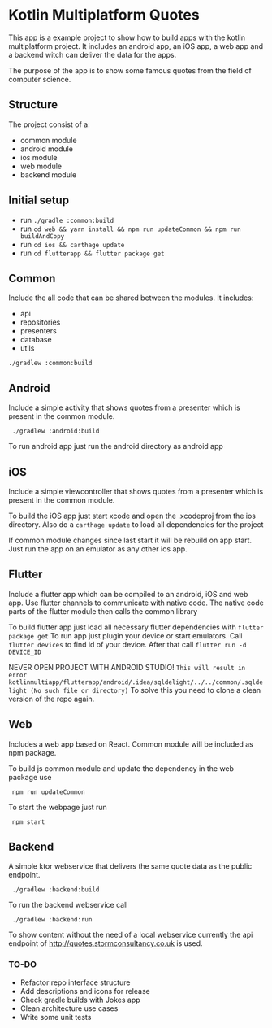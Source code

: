 # Kotlin Multiplatform Quotes

This app is a example project to show how to build apps with the kotlin multiplatform project. 
It includes an android app, an iOS app, a web app and a backend witch can deliver the data for the apps.

The purpose of the app is to show some famous quotes from the field of computer science.

## Structure

The project consist of a:
- common module
- android module
- ios module
- web module
- backend module

## Initial setup

- run `./gradle :common:build`
- run `cd web && yarn install && npm run updateCommon && npm run buildAndCopy`
- run `cd ios && carthage update`
- run `cd flutterapp && flutter package get`

## Common

Include the all code that can be shared between the modules.
It includes:
- api 
- repositories
- presenters
- database
- utils

```
./gradlew :common:build
```

## Android

Include a simple activity that shows quotes from a presenter which is present in the common module.

```
 ./gradlew :android:build
```

To run android app just run the android directory as android app

## iOS

Include a simple viewcontroller that shows quotes from a presenter which is present in the common module.
 
To build the iOS app just start xcode and open the .xcodeproj from the ios directory. Also do a `carthage update` to load all dependencies for the project

If common module changes since last start it will be rebuild on app start.
Just run the app on an emulator as any other ios app. 


## Flutter

Include a flutter app which can be compiled to an android, iOS and web app. 
Use flutter channels to communicate with native code. The native code parts of the flutter module then calls the common library

To build flutter app just load all necessary flutter dependencies with `flutter package get`
To run app just plugin your device or start emulators. Call `flutter devices` to find id of your device.
After that call `flutter run -d DEVICE_ID`

NEVER OPEN PROJECT WITH ANDROID STUDIO! `This will result in error kotlinmultiapp/flutterapp/android/.idea/sqldelight/../../common/.sqldelight (No such file or directory)`
To solve this you need to clone a clean version of the repo again. 

## Web

Includes a web app based on React. Common module will be included as npm package.

To build js common module and update the dependency in the web package use
```
 npm run updateCommon
```

To start the webpage just run
```
 npm start
```

## Backend

A simple ktor webservice that delivers the same quote data as the public endpoint. 

```
 ./gradlew :backend:build
```

To run the backend webservice call

```
 ./gradlew :backend:run
```

To show content without the need of a local webservice currently the api endpoint of http://quotes.stormconsultancy.co.uk is used.


### TO-DO

- Refactor repo interface structure
- Add descriptions and icons for release
- Check gradle builds with Jokes app
- Clean architecture use cases
- Write some unit tests
